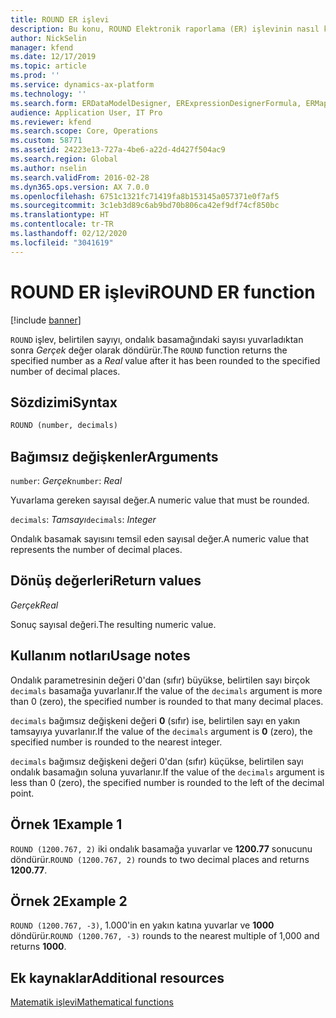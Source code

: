 ```yaml
---
title: ROUND ER işlevi
description: Bu konu, ROUND Elektronik raporlama (ER) işlevinin nasıl kullanıldığı hakkında bilgi sağlar.
author: NickSelin
manager: kfend
ms.date: 12/17/2019
ms.topic: article
ms.prod: ''
ms.service: dynamics-ax-platform
ms.technology: ''
ms.search.form: ERDataModelDesigner, ERExpressionDesignerFormula, ERMappedFormatDesigner, ERModelMappingDesigner
audience: Application User, IT Pro
ms.reviewer: kfend
ms.search.scope: Core, Operations
ms.custom: 58771
ms.assetid: 24223e13-727a-4be6-a22d-4d427f504ac9
ms.search.region: Global
ms.author: nselin
ms.search.validFrom: 2016-02-28
ms.dyn365.ops.version: AX 7.0.0
ms.openlocfilehash: 6751c1321fc71419fa8b153145a057371e0f7af5
ms.sourcegitcommit: 3c1eb3d89c6ab9bd70b806ca42ef9df74cf850bc
ms.translationtype: HT
ms.contentlocale: tr-TR
ms.lasthandoff: 02/12/2020
ms.locfileid: "3041619"
---
```

# <span data-ttu-id="b6180-103"><a name="ROUND">ROUND ER işlevi</a></span><span class="sxs-lookup"><span data-stu-id="b6180-103"><a name="ROUND">ROUND ER function</a></span></span>

[!include [banner](../includes/banner.md)]

<span data-ttu-id="b6180-104">`ROUND` işlev, belirtilen sayıyı, ondalık basamağındaki sayısı yuvarladıktan sonra *Gerçek* değer olarak döndürür.</span><span class="sxs-lookup"><span data-stu-id="b6180-104">The `ROUND` function returns the specified number as a *Real* value after it has been rounded to the specified number of decimal places.</span></span>

## <a name="syntax"></a><span data-ttu-id="b6180-105">Sözdizimi</span><span class="sxs-lookup"><span data-stu-id="b6180-105">Syntax</span></span>

```vb
ROUND (number, decimals)
```

## <a name="arguments"></a><span data-ttu-id="b6180-106">Bağımsız değişkenler</span><span class="sxs-lookup"><span data-stu-id="b6180-106">Arguments</span></span>

<span data-ttu-id="b6180-107">`number`: *Gerçek*</span><span class="sxs-lookup"><span data-stu-id="b6180-107">`number`: *Real*</span></span>

<span data-ttu-id="b6180-108">Yuvarlama gereken sayısal değer.</span><span class="sxs-lookup"><span data-stu-id="b6180-108">A numeric value that must be rounded.</span></span>

<span data-ttu-id="b6180-109">`decimals`: *Tamsayı*</span><span class="sxs-lookup"><span data-stu-id="b6180-109">`decimals`: *Integer*</span></span>

<span data-ttu-id="b6180-110">Ondalık basamak sayısını temsil eden sayısal değer.</span><span class="sxs-lookup"><span data-stu-id="b6180-110">A numeric value that represents the number of decimal places.</span></span>

## <a name="return-values"></a><span data-ttu-id="b6180-111">Dönüş değerleri</span><span class="sxs-lookup"><span data-stu-id="b6180-111">Return values</span></span>

<span data-ttu-id="b6180-112">*Gerçek*</span><span class="sxs-lookup"><span data-stu-id="b6180-112">*Real*</span></span>

<span data-ttu-id="b6180-113">Sonuç sayısal değeri.</span><span class="sxs-lookup"><span data-stu-id="b6180-113">The resulting numeric value.</span></span>

## <a name="usage-notes"></a><span data-ttu-id="b6180-114">Kullanım notları</span><span class="sxs-lookup"><span data-stu-id="b6180-114">Usage notes</span></span>

<span data-ttu-id="b6180-115">Ondalık parametresinin değeri 0'dan (sıfır) büyükse, belirtilen sayı birçok `decimals` basamağa yuvarlanır.</span><span class="sxs-lookup"><span data-stu-id="b6180-115">If the value of the `decimals` argument is more than 0 (zero), the specified number is rounded to that many decimal places.</span></span>

<span data-ttu-id="b6180-116">`decimals` bağımsız değişkeni değeri **0** (sıfır) ise, belirtilen sayı en yakın tamsayıya yuvarlanır.</span><span class="sxs-lookup"><span data-stu-id="b6180-116">If the value of the `decimals` argument is **0** (zero), the specified number is rounded to the nearest integer.</span></span>

<span data-ttu-id="b6180-117">`decimals` bağımsız değişkeni değeri 0'dan (sıfır) küçükse, belirtilen sayı ondalık basamağın soluna yuvarlanır.</span><span class="sxs-lookup"><span data-stu-id="b6180-117">If the value of the `decimals` argument is less than 0 (zero), the specified number is rounded to the left of the decimal point.</span></span>

## <a name="example-1"></a><span data-ttu-id="b6180-118">Örnek 1</span><span class="sxs-lookup"><span data-stu-id="b6180-118">Example 1</span></span>

<span data-ttu-id="b6180-119">`ROUND (1200.767, 2)` iki ondalık basamağa yuvarlar ve **1200.77** sonucunu döndürür.</span><span class="sxs-lookup"><span data-stu-id="b6180-119">`ROUND (1200.767, 2)` rounds to two decimal places and returns **1200.77**.</span></span>

## <a name="example-2"></a><span data-ttu-id="b6180-120">Örnek 2</span><span class="sxs-lookup"><span data-stu-id="b6180-120">Example 2</span></span>

<span data-ttu-id="b6180-121">`ROUND (1200.767, -3)`, 1.000'in en yakın katına yuvarlar ve **1000** döndürür.</span><span class="sxs-lookup"><span data-stu-id="b6180-121">`ROUND (1200.767, -3)` rounds to the nearest multiple of 1,000 and returns **1000**.</span></span>

## <a name="additional-resources"></a><span data-ttu-id="b6180-122">Ek kaynaklar</span><span class="sxs-lookup"><span data-stu-id="b6180-122">Additional resources</span></span>

[<span data-ttu-id="b6180-123">Matematik işlevi</span><span class="sxs-lookup"><span data-stu-id="b6180-123">Mathematical functions</span></span>](er-functions-category-mathematical.md)
